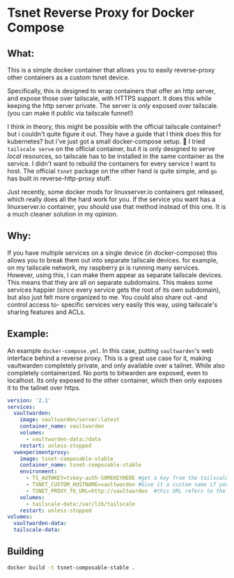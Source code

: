 # Tsnet Reverse Proxy for Docker Compose

## What:
This is a simple docker container that allows you to easily reverse-proxy other containers as a custom tsnet device.

Specifically, this is designed to wrap containers that offer an http server, and expose those over tailscale, with HTTPS support.
It does this while keeping the http server private. The server is *only* exposed over tailscale. (you can make it public via tailscale funnel!)

I think in theory, this might be possible with the official tailscale container? but i couldn't quite figure it out. They have a guide that I think does this for kubernetes? but i've just got a small docker-compose setup. :shrug: I tried `tailscale serve` on the official container, but it is only designed to serve *local* resources, so tailscale has to be installed in the same container as the service. I didn't want to rebuild the containers for every service I want to host. The official `tsnet` package on the other hand is quite simple, and `go` has built in reverse-http-proxy stuff. 

Just recently, some docker mods for linuxserver.io containers got released, which really does all the hard work for you. If the service you want has a linuxserver.io container, you should use that method instead of this one. It is a much cleaner solution in my opinion.



## Why:
If you have multiple services on a single device (in docker-compose) this allows you to break them out into separate tailscale devices.
for example, on my tailscale network, my raspberry pi is running many services. However, using this, I can make them appear as separate tailscale devices.
This means that they are all on separate subdomains. This makes some services happier (since every service gets the root of its own subdomain), but also just felt more organized to me. You could also share out -and control access to- specific services very easily this way, using tailscale's sharing features and ACLs.  


## Example:
An example `docker-compose.yml`. In this case, putting `vaultwarden`'s web interface behind a reverse proxy.
This is a great use case for it, making vaultwarden completely private, and only available over a tailnet. While also completely containerized.
No ports to bitwarden are exposed, even to localhost. Its only exposed to the other container, which then only exposes it to the tailnet over https.
```yml
version: '2.1'
services:
  vaultwarden:
    image: vaultwarden/server:latest
    container_name: vaultwarden
    volumes:
      - vaultwarden-data:/data
    restart: unless-stopped
  vwexperimentproxy:
    image: tsnet-composable-stable
    container_name: tsnet-composable-stable
    environment:
      - TS_AUTHKEY=tskey-auth-SOMEKEYHERE #get a key from the tailscale site under settings.
      - TSNET_CUSTOM_HOSTNAME=vaultwarden #Give it a custom name if you want. in this case, its then available at https://vaultwarden.ts-net-name.ts.net
      - TSNET_PROXY_TO_URL=http://vaultwarden  #this URL refers to the other container's container_name above
    volumes:
      - tailscale-data:/var/lib/tailscale
    restart: unless-stopped
volumes:
  vaultwarden-data:
  tailscale-data:

```




## Building
```bash
docker build -t tsnet-composable-stable .
```